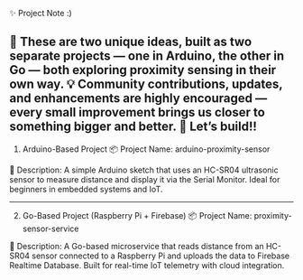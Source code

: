 ✨  Project Note :)

🚀 These are two unique ideas, built as two separate projects — one in Arduino, the other in Go — both exploring proximity sensing in their own way.
💡 Community contributions, updates, and enhancements are highly encouraged — every small improvement brings us closer to something bigger and better.
🤝 Let’s build!!
---

 1. Arduino-Based Project
📦 Project Name: arduino-proximity-sensor

📄 Description:
A simple Arduino sketch that uses an HC-SR04 ultrasonic sensor to measure distance and display it via the Serial Monitor. Ideal for beginners in embedded systems and IoT.

-----

 2. Go-Based Project (Raspberry Pi + Firebase)
📦 Project Name: proximity-sensor-service

📄 Description:
A Go-based microservice that reads distance from an HC-SR04 sensor connected to a Raspberry Pi and uploads the data to Firebase Realtime Database. Built for real-time IoT telemetry with cloud integration.
